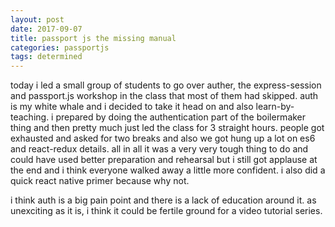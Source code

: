 ```yaml
---
layout: post
date: 2017-09-07
title: passport js the missing manual
categories: passportjs
tags: determined
---
```


today i led a small group of students to go over auther, the express-session and passport.js workshop in the class that most of them had skipped. auth is my white whale and i decided to take it head on and also learn-by-teaching. i prepared by doing the authentication part of the boilermaker thing and then pretty much just led the class for 3 straight hours. people got exhausted and asked for two breaks and also we got hung up a lot on es6 and react-redux details. all in all it was a very very tough thing to do and could have used better preparation and rehearsal but i still got applause at the end and i think everyone walked away a little more confident. i also did a quick react native primer because why not.


i think auth is a big pain point and there is a lack of education around it. as unexciting as it is, i think it could be fertile ground for a video tutorial series.
